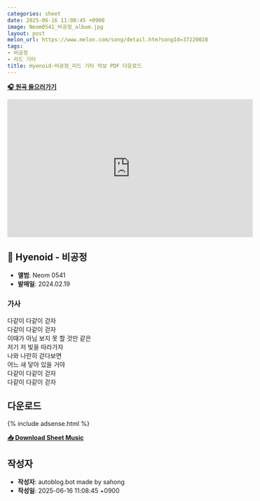 ```yaml
---
categories: sheet
date: 2025-06-16 11:08:45 +0900
image: Neom0541_비공정_album.jpg
layout: post
melon_url: https://www.melon.com/song/detail.htm?songId=37220028
tags:
- 비공정
- 리드 기타
title: Hyenoid-비공정_리드 기타 악보 PDF 다운로드
---
```


<p><a href="https://www.melon.com/song/detail.htm?songId=37220028" target="_blank"><strong>🎧 원곡 들으러가기</strong></a></p>
<iframe width="560" height="315" src="https://www.youtube.com/embed/SaSYTKDUwcc" frameborder="0" allowfullscreen></iframe>

## 🎵 Hyenoid - 비공정

- **앨범**: Neom 0541  
- **발매일**: 2024.02.19  

### 가사
다같이 다같이 걷자  
다같이 다같이 걷자  
이때가 아님 보지 못 할 것만 같은  
저기 저 빛을 따라가자  
나와 나란히 걷다보면  
어느 새 닿아 있을 거야  
다같이 다같이 걷자  
다같이 다같이 걷자  

## 다운로드

{% include adsense.html %}

<p><a href="https://drive.google.com/file/d/1mBk7Gma8f_UUsCINPjqWt6g8OAnp99rP/view?usp=drive_link" download><strong>📥 Download Sheet Music</strong></a></p>

## 작성자 
- **작성자**: autoblog.bot made by sahong
- **작성일**: 2025-06-16 11:08:45 +0900